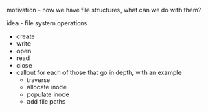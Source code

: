 motivation - now we have file structures, what can we do with them?


idea - file system operations
- create
- write
- open
- read
- close
- callout for each of those that go in depth, with an example
	- traverse
	- allocate inode
	- populate inode
	- add file paths

